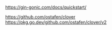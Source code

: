 https://gin-gonic.com/docs/quickstart/

https://github.com/ostafen/clover
https://pkg.go.dev/github.com/ostafen/clover/v2
